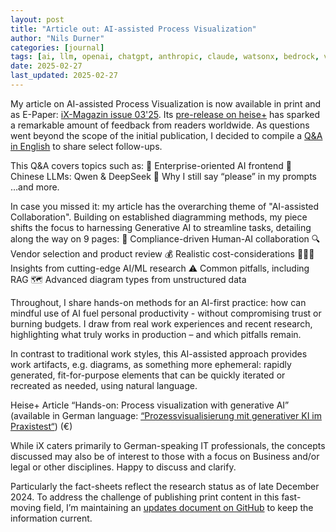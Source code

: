 ```yaml
---
layout: post
title: "Article out: AI-assisted Process Visualization"
author: "Nils Durner"
categories: [journal]
tags: [ai, llm, openai, chatgpt, anthropic, claude, watsonx, bedrock, vertexai, gemini]
date: 2025-02-27
last_updated: 2025-02-27
---
```


My article on AI-assisted Process Visualization is now available in print and as E-Paper: [iX-Magazin issue 03'25](https://www.heise.de/select/ix/2025/3/). Its [pre-release on heise+](https://heise.de/-10266093) has sparked a remarkable amount of feedback from readers worldwide. As questions went beyond the scope of the initial publication, I decided to compile a [Q&A in English](https://www.linkedin.com/pulse/qa-ai-assisted-process-visualization-nils-durner-qejce/?trackingId=HrNLH6FOSVmbrWyNYybDDg%3D%3D) to share select follow-ups.
 
This Q&A covers topics such as:
💼 Enterprise-oriented AI frontend
🥟 Chinese LLMs: Qwen & DeepSeek
🙏 Why I still say “please” in my prompts
…and more.
  
In case you missed it: my article has the overarching theme of "AI-assisted Collaboration".
Building on established diagramming methods, my piece shifts the focus to harnessing Generative AI to streamline tasks, detailing along the way on 9 pages:
🦾 Compliance-driven Human-AI collaboration
🔍 Vendor selection and product review
💰 Realistic cost-considerations
👩🏻‍🏫 Insights from cutting-edge AI/ML research
⚠️ Common pitfalls, including RAG
🗺️ Advanced diagram types from unstructured data

Throughout, I share hands-on methods for an AI-first practice: how can mindful use of AI fuel personal productivity - without compromising trust or burning budgets. I draw from real work experiences and recent research, highlighting what truly works in production – and which pitfalls remain. 

In contrast to traditional work styles, this AI-assisted approach provides work artifacts, e.g. diagrams, as something more ephemeral: rapidly generated, fit-for-purpose elements that can be quickly iterated or recreated as needed, using natural language.

Heise+ Article “Hands-on: Process visualization with generative AI” (available in German language: [“Prozessvisualisierung mit generativer KI im Praxistest“](https://www.heise.de/ratgeber/Prozessvisualisierung-mit-generativer-KI-im-Praxistest-10266093.html)) (€)

While iX caters primarily to German-speaking IT professionals, the concepts discussed may also be of interest to those with a focus on Business and/or legal or other disciplines. Happy to discuss and clarify. 

Particularly the fact-sheets reflect the research status as of late December 2024. To address the challenge of publishing print content in this fast-moving field, I’m maintaining an [updates document on GitHub](https://github.com/ndurner/Bildsprache---Supplemental-Notes) to keep the information current.